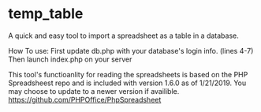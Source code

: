 # temp_table
A quick and easy tool to import a spreadsheet as a table in a database.

How To use:
First update db.php with your database's login info. (lines  4-7)
Then launch index.php on your server 


This tool's functioanlity for reading the spreadsheets is based on the PHP Spreadsheest repo and is included with version 1.6.0 as of 1/21/2019. You may choose to update to a newer version if availible.
https://github.com/PHPOffice/PhpSpreadsheet
